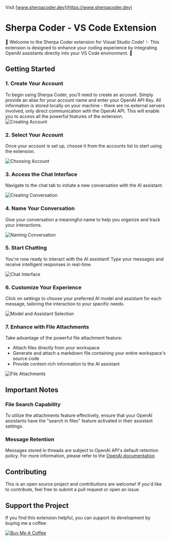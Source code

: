 Visit [www.sherpacoder.dev](https://www.sherpacoder.dev)

# Sherpa Coder - VS Code Extension

🚀 Welcome to the Sherpa Coder extension for Visual Studio Code! ✨ This extension is designed to enhance your coding experience by integrating OpenAI assistants directly into your VS Code environment. 🤖

## Getting Started

### 1. Create Your Account
To begin using Sherpa Coder, you'll need to create an account. Simply provide an alias for your account name and enter your OpenAI API Key. All information is stored locally on your machine - there are no external servers involved, only direct communication with the OpenAI API. This will enable you to access all the powerful features of the extension.
![Creating Account](images/1-creating_account.png)

### 2. Select Your Account
Once your account is set up, choose it from the accounts list to start using the extension.

![Choosing Account](images/2-choosing_account.png)

### 3. Access the Chat Interface
Navigate to the chat tab to initiate a new conversation with the AI assistant.

![Creating Conversation](images/3-creating_conversation.png)

### 4. Name Your Conversation
Give your conversation a meaningful name to help you organize and track your interactions.

![Naming Conversation](images/4-giving_a_name.png)

### 5. Start Chatting
You're now ready to interact with the AI assistant! Type your messages and receive intelligent responses in real-time.

![Chat Interface](images/5-chat_prompt.png)

### 6. Customize Your Experience
Click on settings to choose your preferred AI model and assistant for each message, tailoring the interaction to your specific needs.

![Model and Assistant Selection](images/6-model-assistant.png)

### 7. Enhance with File Attachments
Take advantage of the powerful file attachment feature:
- Attach files directly from your workspace
- Generate and attach a markdown file containing your entire workspace's source code
- Provide context-rich information to the AI assistant

![File Attachments](images/7-attachments.png)

## Important Notes

### File Search Capability
To utilize the attachments feature effectively, ensure that your OpenAI assistants have the "search in files" feature activated in their assistant settings.

### Message Retention
Messages stored in threads are subject to OpenAI API's default retention policy. For more information, please refer to the [OpenAI documentation](https://platform.openai.com/docs/assistants/tools/file-search)

## Contributing
This is an open source project and contributions are welcome! If you'd like to contribute, feel free to submit a pull request or open an issue.

## Support the Project
If you find this extension helpful, you can support its development by buying me a coffee:

[![Buy Me A Coffee](https://cdn.buymeacoffee.com/buttons/v2/default-yellow.png)](https://buymeacoffee.com/mbustosp)